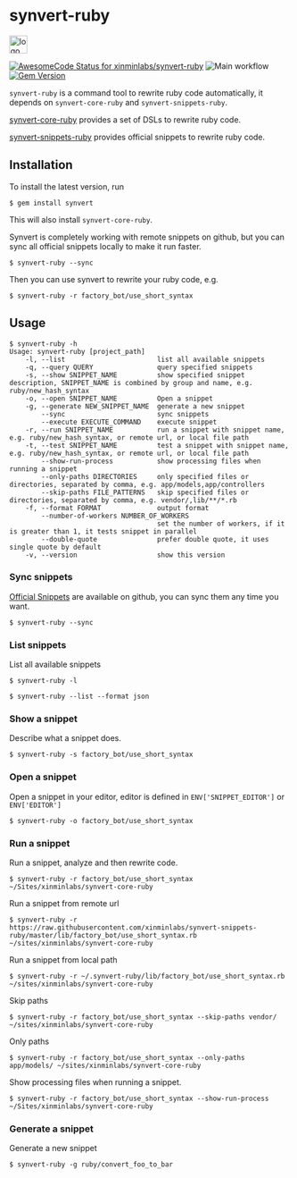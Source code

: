 # synvert-ruby

<img src="https://synvert.net/img/logo_96.png" alt="logo" width="32" height="32" />

[![AwesomeCode Status for xinminlabs/synvert-ruby](https://awesomecode.io/projects/47cd9805-171c-4c61-b927-baa46cd4020a/status)](https://awesomecode.io/repos/xinminlabs/synvert-ruby)
![Main workflow](https://github.com/xinminlabs/synvert-ruby/actions/workflows/main.yml/badge.svg)
[![Gem Version](https://badge.fury.io/rb/synvert.svg)](http://badge.fury.io/rb/synvert)

`synvert-ruby` is a command tool to rewrite ruby code automatically, it depends on `synvert-core-ruby` and `synvert-snippets-ruby`.

[synvert-core-ruby](https://github.com/xinminlabs/synvert-core-ruby) provides a set of DSLs to rewrite ruby code.

[synvert-snippets-ruby](https://github.com/xinminlabs/synvert-snippets-ruby) provides official snippets to rewrite ruby code.

## Installation

To install the latest version, run


```
$ gem install synvert
```

This will also install `synvert-core-ruby`.

Synvert is completely working with remote snippets on github,
but you can sync all official snippets locally to make it run faster.

```
$ synvert-ruby --sync
```

Then you can use synvert to rewrite your ruby code, e.g.

```
$ synvert-ruby -r factory_bot/use_short_syntax
```

## Usage

```
$ synvert-ruby -h
Usage: synvert-ruby [project_path]
    -l, --list                       list all available snippets
    -q, --query QUERY                query specified snippets
    -s, --show SNIPPET_NAME          show specified snippet description, SNIPPET_NAME is combined by group and name, e.g. ruby/new_hash_syntax
    -o, --open SNIPPET_NAME          Open a snippet
    -g, --generate NEW_SNIPPET_NAME  generate a new snippet
        --sync                       sync snippets
        --execute EXECUTE_COMMAND    execute snippet
    -r, --run SNIPPET_NAME           run a snippet with snippet name, e.g. ruby/new_hash_syntax, or remote url, or local file path
    -t, --test SNIPPET_NAME          test a snippet with snippet name, e.g. ruby/new_hash_syntax, or remote url, or local file path
        --show-run-process           show processing files when running a snippet
        --only-paths DIRECTORIES     only specified files or directories, separated by comma, e.g. app/models,app/controllers
        --skip-paths FILE_PATTERNS   skip specified files or directories, separated by comma, e.g. vendor/,lib/**/*.rb
    -f, --format FORMAT              output format
        --number-of-workers NUMBER_OF_WORKERS
                                     set the number of workers, if it is greater than 1, it tests snippet in parallel
        --double-quote               prefer double quote, it uses single quote by default
    -v, --version                    show this version
```

### Sync snippets

[Official Snippets](https://github.com/xinminlabs/synvert-snippets-ruby) are available on github,
you can sync them any time you want.

```
$ synvert-ruby --sync
```

### List snippets

List all available snippets

```
$ synvert-ruby -l

$ synvert-ruby --list --format json
```

### Show a snippet

Describe what a snippet does.

```
$ synvert-ruby -s factory_bot/use_short_syntax
```

### Open a snippet

Open a snippet in your editor, editor is defined in
`ENV['SNIPPET_EDITOR']` or `ENV['EDITOR']`

```
$ synvert-ruby -o factory_bot/use_short_syntax
```

### Run a snippet

Run a snippet, analyze and then rewrite code.

```
$ synvert-ruby -r factory_bot/use_short_syntax ~/Sites/xinminlabs/synvert-core-ruby
```

Run a snippet from remote url

```
$ synvert-ruby -r https://raw.githubusercontent.com/xinminlabs/synvert-snippets-ruby/master/lib/factory_bot/use_short_syntax.rb ~/sites/xinminlabs/synvert-core-ruby
```

Run a snippet from local path

```
$ synvert-ruby -r ~/.synvert-ruby/lib/factory_bot/use_short_syntax.rb ~/sites/xinminlabs/synvert-core-ruby
```

Skip paths

```
$ synvert-ruby -r factory_bot/use_short_syntax --skip-paths vendor/ ~/sites/xinminlabs/synvert-core-ruby
```

Only paths

```
$ synvert-ruby -r factory_bot/use_short_syntax --only-paths app/models/ ~/sites/xinminlabs/synvert-core-ruby
```

Show processing files when running a snippet.

```
$ synvert-ruby -r factory_bot/use_short_syntax --show-run-process ~/Sites/xinminlabs/synvert-core-ruby
```

### Generate a snippet

Generate a new snippet

```
$ synvert-ruby -g ruby/convert_foo_to_bar
```
